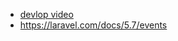 


* [devlop video](https://www.youtube.com/watch?v=9oYtUEbT19I)
* https://laravel.com/docs/5.7/events
